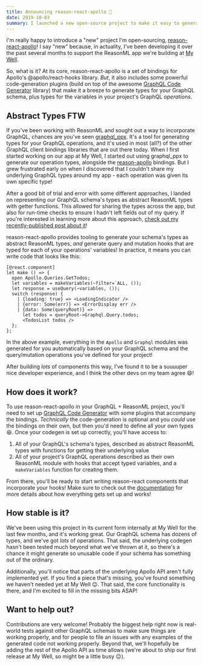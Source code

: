 ```yaml
---
title: Announcing reason-react-apollo 🎉
date: 2019-10-03
summary: I launched a new open-source project to make it easy to generate Reason types and bindings for working with GraphQL operations using Apollo.
---
```


I'm really happy to introduce a "new" project I'm open-sourcing, [reason-react-apollo](https://reason-react-apollo.kylegoggin.com)! I say "new" because, in actuality, I've been developing it over the past several months to support the ReasonML app we're building at [My Well](https://www.mywell.org).

So, what is it? At its core, reason-react-apollo is a set of bindings for Apollo's @apollo/react-hooks library. _But_, it also includes some powerful code-generation plugins (build on top of the awesome [GraphQL Code Generator](https://graphql-code-generator.com/) library) that make it a breeze to generate types for your GraphQL schema, plus types for the variables in your project's GraphQL _operations_.

## Abstract Types FTW

If you've been working with ReasonML and sought out a way to incorporate GraphQL, chances are you've seen [graphql_ppx](https://www.npmjs.com/package/graphql_ppx). It's a tool for generating types for your GraphQL operations, and it's used in most (all?) of the other GraphQL client bindings libraries that are out there today. When I first started working on our app at My Well, I started out using graphql_ppx to generate our operation types, alongside the [reason-apollo](https://www.npmjs.com/package/reason-apollo) bindings. But I grew frustrated early on when I discovered that I couldn't share my underlying GraphQL types around my app - each operation was given its own specific type!

After a good bit of trial and error with some different approaches, I landed on representing our GraphQL schema's types as abstract ReasonML types with getter functions. This allowed for sharing the types across the app, but also for run-time checks to ensure I hadn't left fields out of my query. If you're interested in learning more about this approach, [check out my recently-published post about it](./typing-graphql-operations-in-reason)!

reason-react-apollo provides tooling to generate your schema's types as abstract ReasonML types, _and_ generate query and mutation hooks that are typed for each of your operations' variables! In practice, it means you can write code that looks like this:

```reason
[@react.component]
let make () => {
  open Apollo.Queries.GetTodos;
  let variables = makeVariables(~filter=`ALL, ());
  let response = useQuery(~variables, ());
  switch (response) {
    | {loading: true} => <LoadingIndicator />
    | {error: Some(err)} => <ErrorDisplay err />
    | {data: Some(queryRoot)} =>
      let todos = queryRoot->Graphql.Query.todos;
      <TodosList todos />
  };
};
```

In the above example, everything in the `Apollo` and `Graphql` modules was generated for you automatically based on your GraphQL schema and the query/mutation operations you've defined for your project!

After building _lots_ of components this way, I've found it to be a suuuuper nice developer experience, and I think the other devs on my team agree 😄!

## How does it work?

To use reason-react-apollo in your GraphQL + ReasonML project, you'll need to set up [GraphQL Code Generator](https://graphql-code-generator.com/) with some plugins that accompany the bindings. _Technically_ the code-generation is optional and you _could_ use the bindings on their own, but then you'd need to define all your own types 😆. Once your codegen is set up correctly, you'll have access to:

1. All of your GraphQL's schema's types, described as abstract ReasonML types with functions for getting their underlying value
2. All of your project's GraphQL operations described as their own ReasonML module with hooks that accept typed variables, and a `makeVariables` function for creating them.

From there, you'll be ready to start writing reason-react components that incorporate your hooks! Make sure to check out the [documentation](https://reason-react-apollo.kylegoggin.com) for more details about how everything gets set up and works!

## How stable is it?

We've been using this project in its current form internally at My Well for the last few months, and it's working great. Our GraphQL schema has dozens of types, and we've got _lots_ of operations. That said, the underlying codegen hasn't been tested much beyond what we've thrown at it, so there's a chance it might generate so unusable code if your schema has something out of the ordinary.

Additionally, you'll notice that parts of the underlying Apollo API aren't fully implemented yet. If you find a piece that's missing, you've found something we haven't needed yet at My Well 😉. That said, the core functionality is there, and I'm excited to fill in the missing bits ASAP!

## Want to help out?

Contributions are very welcome! Probably the biggest help right now is real-world tests against other GraphQL schemas to make sure things are working properly, and for people to file an issues with any examples of the generated code not working properly. Beyond that, we'll hopefully be adding the rest of the Apollo API as time allows (we're about to ship our first release at My Well, so might be a little busy 😉).
